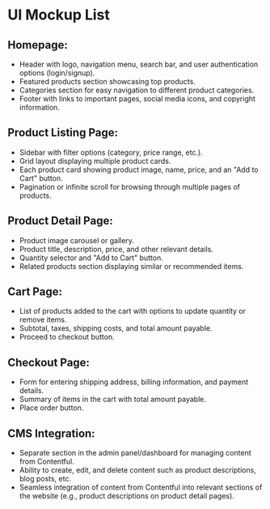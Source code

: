 # UI Mockup List

## Homepage:
- Header with logo, navigation menu, search bar, and user authentication options (login/signup).
- Featured products section showcasing top products.
- Categories section for easy navigation to different product categories.
- Footer with links to important pages, social media icons, and copyright information.

## Product Listing Page:
- Sidebar with filter options (category, price range, etc.).
- Grid layout displaying multiple product cards.
- Each product card showing product image, name, price, and an "Add to Cart" button.
- Pagination or infinite scroll for browsing through multiple pages of products.

## Product Detail Page:
- Product image carousel or gallery.
- Product title, description, price, and other relevant details.
- Quantity selector and "Add to Cart" button.
- Related products section displaying similar or recommended items.

## Cart Page:
- List of products added to the cart with options to update quantity or remove items.
- Subtotal, taxes, shipping costs, and total amount payable.
- Proceed to checkout button.

## Checkout Page:
- Form for entering shipping address, billing information, and payment details.
- Summary of items in the cart with total amount payable.
- Place order button.

## CMS Integration:
- Separate section in the admin panel/dashboard for managing content from Contentful.
- Ability to create, edit, and delete content such as product descriptions, blog posts, etc.
- Seamless integration of content from Contentful into relevant sections of the website (e.g., product descriptions on product detail pages).
